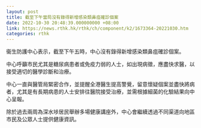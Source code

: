 ```yaml
---
layout: post
title: 截至下午當局沒有錄得新增感染類鼻疽確診個案
date: 2022-10-30 20:48:39.000000000 +08:00
link: https://news.rthk.hk/rthk/ch/component/k2/1673364-20221030.htm
categories: rthk
---
```


衞生防護中心表示，截至下午五時，中心沒有錄得新增感染類鼻疽確診個案。

中心呼籲市民尤其是糖尿病患者或免疫力弱的人士，如出現病徵，應盡快求醫，以接受適切的醫學診斷和治療。

中心一直與醫管局緊密合作，並提醒全港醫生提高警覺，留意懷疑個案並盡快將病者，尤其是有長期病患的人士安排往醫院接受治療，並需根據細菌的化驗結果向中心呈報。

除於過去兩周為深水埗居民舉辦多場健康講座外，中心會繼續透過不同渠道向地區市民及公眾人士提供健康資訊。
